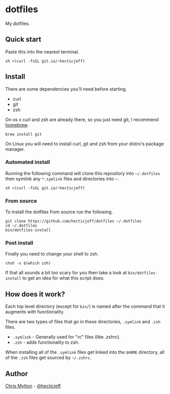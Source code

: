 # dotfiles

My dotfiles.

## Quick start

Paste this into the nearest terminal.

    sh <(curl -fsSL git.io/~hecticjeff)

## Install

There are some dependencies you'll need before starting.

* curl
* git
* zsh

On os x curl and zsh are already there, so you just need git, I
recommend [homebrew](https://github.com/mxcl/homebrew).

    brew install git

On Linux you will need to install curl, git and zsh from your distro's
package manager.

### Automated install

Running the following command will clone this repository into
`~/.dotfiles` then symlink any `*.symlink` files and directories into
`~`.

    sh <(curl -fsSL git.io/~hecticjeff)

### From source

To install the dotfiles from source run the following.

    git clone https://github.com/hecticjeff/dotfiles ~/.dotfiles
    cd ~/.dotfiles
    bin/dotfiles-install

### Post install

Finally you need to change your shell to zsh.

    chsh -s $(which zsh)

If that all sounds a bit too scary for you then take a look at
`bin/dotfiles-install` to get an idea for what this script does.

## How does it work?

Each top level directory (except for `bin/`) is named after the
command that it augments with functionality.

There are two types of files that go in these directories, `.symlink`
and `.zsh` files.

* `.symlink` - Generally used for "rc" files (like .zshrc).
* `.zsh` - adds functionality to zsh.

When installing all of the `.symlink` files get linked into the
`$HOME` directory, all of the `.zsh` files get sourced by `~/.zshrc`.

## Author

[Chris Mytton](http://hecticjeff.net/) -
[@hecticjeff](https://twitter.com/hecticjeff)
